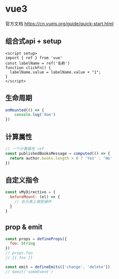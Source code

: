 # vue3
官方文档 https://cn.vuejs.org/guide/quick-start.html

## 组合式api + setup
```vue
<script setup>
import { ref } from 'vue'
const labelName = ref('名称')
function clickFn() {
  labelName.value = labelName.value + "1";
}
</script>
```

## 生命周期
```js
onMounted(() => {
    console.log('dom')
})
```

## 计算属性
```js
// 一个计算属性 ref
const publishedBooksMessage = computed(() => {
  return author.books.length > 0 ? 'Yes' : 'No'
})
```

## 自定义指令
```js
const vMyDirective = {
  beforeMount: (el) => {
    // 在元素上做些操作
  }
}
```

## prop & emit
```js
const props = defineProps({
  foo: String
})
// props.foo
// {{ foo }}

const emit = defineEmits(['change', 'delete'])
// $emit('someEvent')
```
